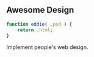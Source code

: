 ## Awesome Design
~~~javascript
function eddie( .psd ) {
	return .html;
}
~~~

Implement people's web design.